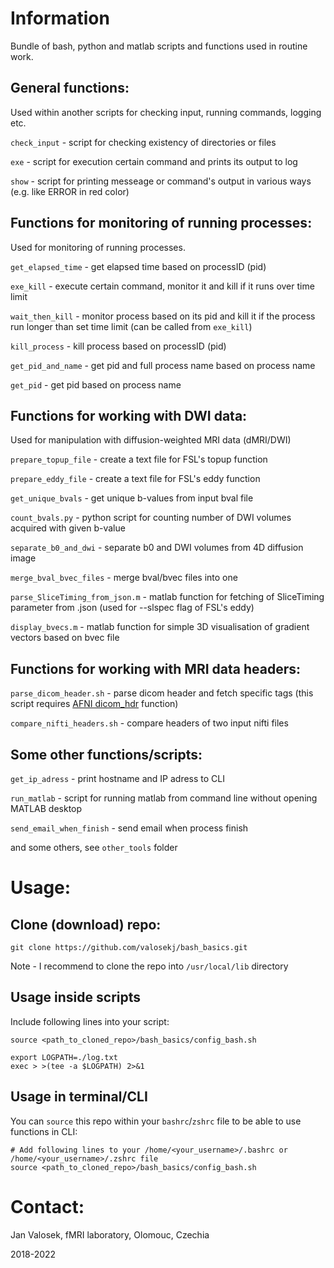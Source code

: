 # Information

Bundle of bash, python and matlab scripts and functions used in routine work.


## General functions:

Used within another scripts for checking input, running commands, logging etc.
 
 `check_input` - script for checking existency of directories or files
 
 `exe` - script for execution certain command and prints its output to log
 
 `show` - script for printing messeage or command's output in various ways (e.g. like ERROR in red color)
 
## Functions for monitoring of running processes:
 
Used for monitoring of running processes.
 
 `get_elapsed_time` - get elapsed time based on processID (pid)
 
 `exe_kill` - execute certain command, monitor it and kill if it runs over time limit
 
 `wait_then_kill` - monitor process based on its pid and kill it if the process run longer than set time limit (can be called from `exe_kill`)
 
 `kill_process` - kill process based on processID (pid)
 
 `get_pid_and_name` - get pid and full process name based on process name
 
 `get_pid` - get pid based on process name
 
## Functions for working with DWI data:

Used for manipulation with diffusion-weighted MRI data (dMRI/DWI)

 `prepare_topup_file` - create a text file for FSL's topup function
 
 `prepare_eddy_file` - create a text file for FSL's eddy function
 
 `get_unique_bvals` - get unique b-values from input bval file
 
 `count_bvals.py` - python script for counting number of DWI volumes acquired with given b-value
 
 `separate_b0_and_dwi` - separate b0 and DWI volumes from 4D diffusion image
  
 `merge_bval_bvec_files` - merge bval/bvec files into one
  
 `parse_SliceTiming_from_json.m` - matlab function for fetching of SliceTiming parameter from .json (used for --slspec flag of FSL's eddy)
 
 `display_bvecs.m` - matlab function for simple 3D visualisation of gradient vectors based on bvec file

## Functions for working with MRI data headers:

 `parse_dicom_header.sh` - parse dicom header and fetch specific tags (this script requires [AFNI dicom_hdr](https://afni.nimh.nih.gov/pub/dist/doc/program_help/dicom_hdr.html) function)
 
 `compare_nifti_headers.sh` - compare headers of two input nifti files
    

## Some other functions/scripts:

 `get_ip_adress` - print hostname and IP adress to CLI
 
 `run_matlab` - script for running matlab from command line without opening MATLAB desktop
  
 `send_email_when_finish` - send email when process finish
 
 and some others, see `other_tools` folder

# Usage:

## Clone (download) repo:

```
git clone https://github.com/valosekj/bash_basics.git
```

Note - I recommend to clone the repo into `/usr/local/lib` directory

## Usage inside scripts

Include following lines into your script:

```
source <path_to_cloned_repo>/bash_basics/config_bash.sh

export LOGPATH=./log.txt
exec > >(tee -a $LOGPATH) 2>&1
```

## Usage in terminal/CLI

You can `source` this repo within your `bashrc`/`zshrc` file to be able to use functions in CLI:

```
# Add following lines to your /home/<your_username>/.bashrc or /home/<your_username>/.zshrc file
source <path_to_cloned_repo>/bash_basics/config_bash.sh
```

# Contact: 

Jan Valosek, fMRI laboratory, Olomouc, Czechia

2018-2022
